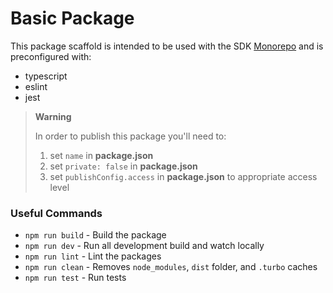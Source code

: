 # Basic Package
This package scaffold is intended to be used with the SDK [Monorepo](https://github.com/FlatFilers/platform-sdk-mono) and is preconfigured with:
- typescript
- eslint
- jest

> **Warning**
> 
> In order to publish this package you'll need to:
> 1. set `name` in **package.json**
> 2. set `private: false` in **package.json**
> 3. set `publishConfig.access` in **package.json** to appropriate access level  

### Useful Commands

- `npm run build` - Build the package
- `npm run dev` - Run all development build and watch locally
- `npm run lint` - Lint the packages
- `npm run clean` - Removes `node_modules`, `dist` folder, and `.turbo` caches
- `npm run test` - Run tests
